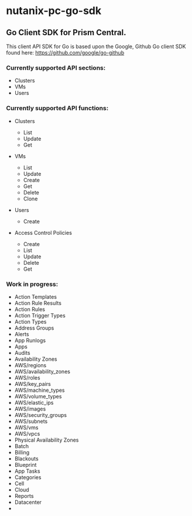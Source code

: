 # nutanix-pc-go-sdk

## Go Client SDK for Prism Central.

This client API SDK for Go is based upon the Google, Github Go client SDK found here: https://github.com/google/go-github

### Currently supported API sections:

- Clusters
- VMs
- Users

### Currently supported API functions:

- Clusters
  - List
  - Update
  - Get
- VMs

  - List
  - Update
  - Create
  - Get
  - Delete
  - Clone

- Users

  - Create

- Access Control Policies
  - Create
  - List
  - Update
  - Delete
  - Get

### Work in progress:

- Action Templates
- Action Rule Results
- Action Rules
- Action Trigger Types
- Action Types
- Address Groups
- Alerts
- App Runlogs
- Apps
- Audits
- Availability Zones
- AWS/regions
- AWS/availability_zones
- AWS/roles
- AWS/key_pairs
- AWS/machine_types
- AWS/volume_types
- AWS/elastic_ips
- AWS/images
- AWS/security_groups
- AWS/subnets
- AWS/vms
- AWS/vpcs
- Physical Availability Zones
- Batch
- Billing
- Blackouts
- Blueprint
- App Tasks
- Categories
- Cell
- Cloud
- Reports
- Datacenter
-
